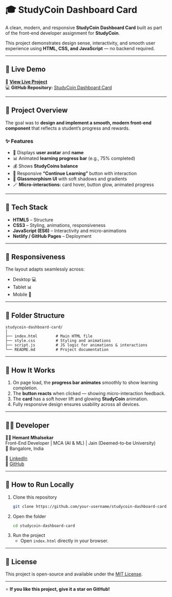# 🎓 StudyCoin Dashboard Card

A clean, modern, and responsive **StudyCoin Dashboard Card** built as part of the front-end developer assignment for **StudyCoin**.

This project demonstrates design sense, interactivity, and smooth user experience using **HTML, CSS, and JavaScript** — no backend required.

---

## 🚀 Live Demo

🔗 **[View Live Project](https://studycoindashbord.netlify.app/)**  
💻 **GitHub Repository:** [StudyCoin Dashboard Card](https://github.com/Hemant-Mhalsekar/StudyCoin-dashboard.git)

---

## 🧠 Project Overview

The goal was to **design and implement a smooth, modern front-end component** that reflects a student’s progress and rewards.

### ✨ Features
- 👤 Displays **user avatar** and **name**
- 📊 Animated **learning progress bar** (e.g., 75% completed)
- 💰 Shows **StudyCoins balance**
- 🔘 Responsive **“Continue Learning”** button with interaction
- 🪩 **Glassmorphism UI** with soft shadows and gradients
- 🪄 **Micro-interactions:** card hover, button glow, animated progress

---

## 🧩 Tech Stack

- **HTML5** – Structure  
- **CSS3** – Styling, animations, responsiveness  
- **JavaScript (ES6)** – Interactivity and micro-animations  
- **Netlify / GitHub Pages** – Deployment

---

## 📱 Responsiveness

The layout adapts seamlessly across:
- Desktop 💻  
- Tablet 📊  
- Mobile 📱  

---

## 🧰 Folder Structure
```
studycoin-dashboard-card/
│
├── index.html        # Main HTML file
├── style.css         # Styling and animations
├── script.js         # JS logic for animations & interactions
└── README.md         # Project documentation
```

---

## 💬 How It Works

1. On page load, the **progress bar animates** smoothly to show learning completion.  
2. The **button reacts** when clicked — showing micro-interaction feedback.  
3. The **card** has a soft hover lift and glowing **StudyCoin** animation.  
4. Fully responsive design ensures usability across all devices.

---

## 🧑‍💻 Developer

**👨‍💻 Hemant Mhalsekar**  
Front-End Developer | MCA (AI & ML) | Jain (Deemed-to-be University)  
📍 Bangalore, India  

🔗 [LinkedIn](www.linkedin.com/in/hemant-mhalsekar-464a50244)  
🔗 [GitHub](https://github.com/Hemant-Mhalsekar)

---

## 🏁 How to Run Locally
1. Clone this repository  
   ```bash
   git clone https://github.com/your-username/studycoin-dashboard-card.git
   ```
2. Open the folder  
   ```bash
   cd studycoin-dashboard-card
   ```
3. Run the project  
   - Open `index.html` directly in your browser.  

---

## 📜 License

This project is open-source and available under the [MIT License](LICENSE).

---

⭐ **If you like this project, give it a star on GitHub!**
